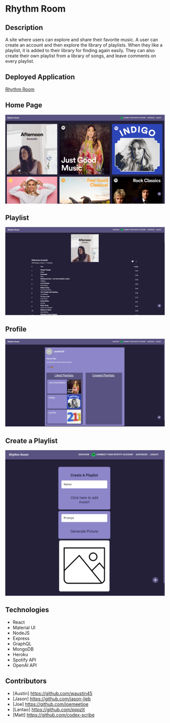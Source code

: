 # Rhythm Room

## Description

A site where users can explore and share their favorite music. A user can create an account and then explore the library of playlists. When they like a playlist, it is added to their library for finding again easily. They can also create their own playlist from a library of songs, and leave comments on every playlist.

## Deployed Application

[Rhythm Room](https://rhythm-room.herokuapp.com/)

## Home Page

![Home Page](./readmeImages/homepage.PNG)

## Playlist

![Playlist](./readmeImages/Playlist.PNG)

## Profile

![Profile](./readmeImages/Profile.PNG)

## Create a Playlist

![Create a Playlist](./readmeImages/create-2.PNG)

## Technologies

- React
- Material UI
- NodeJS
- Express
- GraphQL
- MongoDB
- Heroku
- Spotify API
- OpenAI API

## Contributors

- [Austin] https://github.com/waustin45
- [Jason] https://github.com/jason-lieb
- [Joe] https://github.com/joemeetjoe
- [Lantao] https://github.com/pppzlt
- [Matt] https://github.com/codex-scribe
